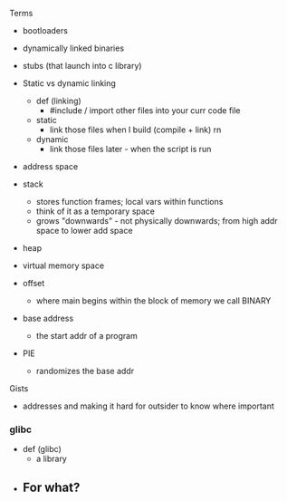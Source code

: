 Terms
- bootloaders
- dynamically linked binaries
- stubs (that launch into c library)

- Static vs dynamic linking
	- def (linking)
		- #include / import other files into your curr code file
	- static
		- link those files when I build (compile + link) rn
	- dynamic
		- link those files later - when the script is run 
- address space
- stack
	- stores function frames; local vars within functions
	- think of it as a temporary space
	- grows "downwards" - not physically downwards; from high addr space to lower add space
- heap
- virtual memory space
- offset
	- where main begins within the block of memory we call BINARY
- base address
	- the start addr of a program
- PIE 
	- randomizes the base addr

Gists
- addresses and making it hard for outsider to know where important 
### glibc
- def (glibc)
	- a library
- For what?
	- 